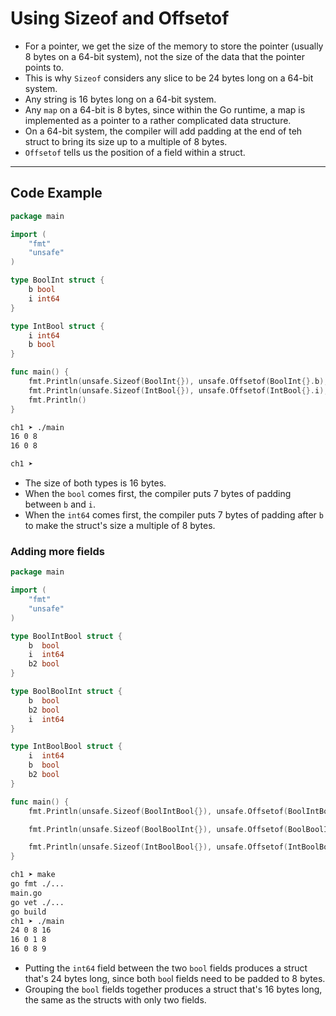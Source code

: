 # Using Sizeof and Offsetof

- For a pointer, we get the size of the memory to store the pointer (usually 8 bytes on a 64-bit system), not the size of the data that the pointer points to.
- This is why `Sizeof` considers any slice to be 24 bytes long on a 64-bit system.
- Any string is 16 bytes long on a 64-bit system.
- Any `map` on a 64-bit is 8 bytes, since within the Go runtime, a map is implemented as a pointer to  a rather complicated data structure.
- On a 64-bit system, the compiler will add padding at the end of teh struct to bring its size up to a multiple of 8 bytes.
- `Offsetof` tells us the position of a field within a struct.

---

## Code Example

```go
package main

import (
	"fmt"
	"unsafe"
)

type BoolInt struct {
	b bool
	i int64
}

type IntBool struct {
	i int64
	b bool
}

func main() {
	fmt.Println(unsafe.Sizeof(BoolInt{}), unsafe.Offsetof(BoolInt{}.b), unsafe.Offsetof(BoolInt{}.i))
	fmt.Println(unsafe.Sizeof(IntBool{}), unsafe.Offsetof(IntBool{}.i), unsafe.Offsetof(IntBool{}.b))
	fmt.Println()
}
```

```sh
ch1 ➤ ./main
16 0 8
16 0 8

ch1 ➤
```

- The size of both types is 16 bytes.
- When the `bool` comes first, the compiler puts 7 bytes of padding between `b` and `i`.
- When the `int64` comes first, the compiler puts 7 bytes of padding after `b` to make the struct's size a multiple of 8 bytes.

### Adding more fields

```go
package main

import (
	"fmt"
	"unsafe"
)

type BoolIntBool struct {
	b  bool
	i  int64
	b2 bool
}

type BoolBoolInt struct {
	b  bool
	b2 bool
	i  int64
}

type IntBoolBool struct {
	i  int64
	b  bool
	b2 bool
}

func main() {
	fmt.Println(unsafe.Sizeof(BoolIntBool{}), unsafe.Offsetof(BoolIntBool{}.b), unsafe.Offsetof(BoolIntBool{}.i), unsafe.Offsetof(BoolIntBool{}.b2))

	fmt.Println(unsafe.Sizeof(BoolBoolInt{}), unsafe.Offsetof(BoolBoolInt{}.b), unsafe.Offsetof(BoolBoolInt{}.b2), unsafe.Offsetof(BoolBoolInt{}.i))

	fmt.Println(unsafe.Sizeof(IntBoolBool{}), unsafe.Offsetof(IntBoolBool{}.i), unsafe.Offsetof(IntBoolBool{}.b), unsafe.Offsetof(IntBoolBool{}.b2))
}
```

```sh
ch1 ➤ make
go fmt ./...
main.go
go vet ./...
go build
ch1 ➤ ./main
24 0 8 16
16 0 1 8
16 0 8 9
```

- Putting the `int64` field between the two `bool` fields produces a struct that's 24 bytes long, since both `boo`l fields need to be padded to 8 bytes.
- Grouping the `bool` fields together produces a struct that's 16 bytes long, the same as the structs with only two fields.